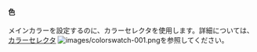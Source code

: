 #### 色
メインカラーを設定するのに、カラーセレクタを使用します。詳細については、[カラーセレクタ](select-color.html) ![images/colorswatch-001.png](images/colorswatch-001.png)を参照してください。
